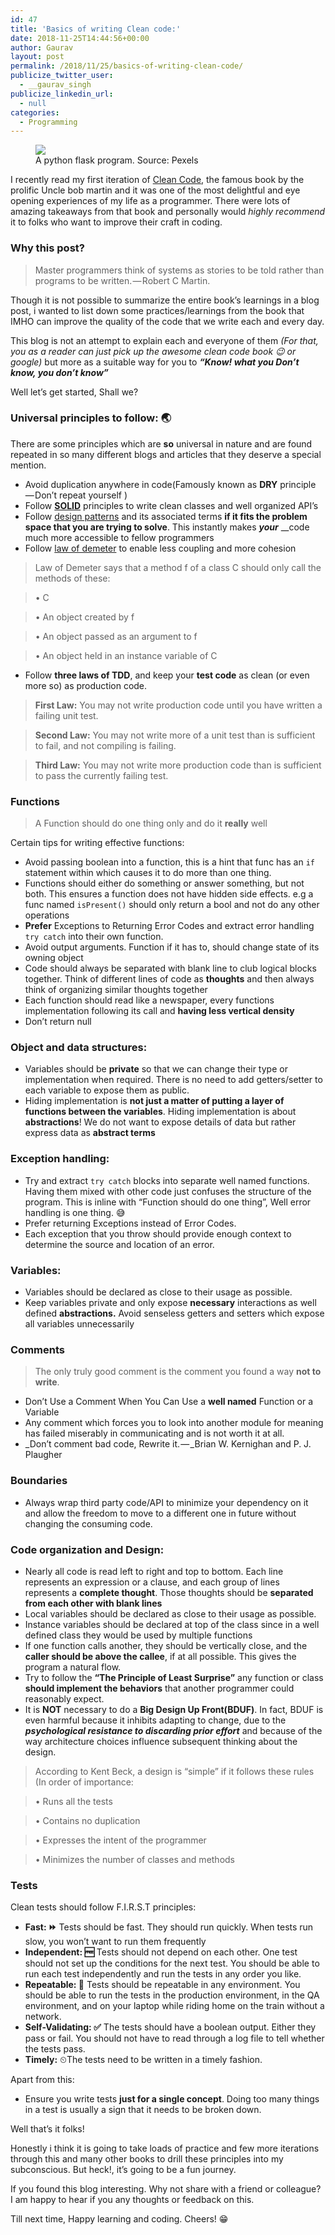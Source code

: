 ```yaml
---
id: 47
title: 'Basics of writing Clean code:'
date: 2018-11-25T14:44:56+00:00
author: Gaurav
layout: post
permalink: /2018/11/25/basics-of-writing-clean-code/
publicize_twitter_user:
  - __gaurav_singh
publicize_linkedin_url:
  - null
categories:
  - Programming
---
```

<figure class="wp-caption"><img data-width="1980" data-height="1238" src="https://cdn-images-1.medium.com/max/800/0*bPi6O9LvzPGB8CGo" /><figcaption class="wp-caption-text">A python flask program. Source:&nbsp;Pexels</figcaption></figure> 

I recently read my first iteration of <a href="https://www.amazon.in/dp/B001GSTOAM/ref=dp-kindle-redirect?_encoding=UTF8&btkr=1" target="_blank">Clean Code</a>, the famous book by the prolific Uncle bob martin and it was one of the most delightful and eye opening experiences of my life as a programmer. There were lots of amazing takeaways from that book and personally would _highly recommend_ it to folks who want to improve their craft in coding.

### Why this&nbsp;post?

> Master programmers think of systems as stories to be told rather than programs to be written. — Robert C Martin.

Though it is not possible to summarize the entire book’s learnings in a blog post, i wanted to list down some practices/learnings from the book that IMHO can improve the quality of the code that we write each and every day.

This blog is not an attempt to explain each and everyone of them _(For that, you as a reader can just pick up the awesome clean code book 😉 or google)_ but more as a suitable way for you to **_“Know! what you Don’t know, you don’t know”_**

Well let’s get started, Shall we?

### Universal principles to follow:&nbsp;🌏

There are some principles which are **so** universal in nature and are found repeated in so many different blogs and articles that they deserve a special mention.

  * Avoid duplication anywhere in code(Famously known as **DRY** principle — Don’t repeat yourself )
  * Follow <a href="https://dzone.com/articles/the-solid-principles-in-real-life" target="_blank"><strong>SOLID</strong></a> principles to write clean classes and well organized API’s
  * Follow <a href="https://sourcemaking.com/design_patterns" target="_blank">design patterns</a> and its associated terms **if it fits the problem space that you are trying to solve**. This instantly makes **_your_** __code much more accessible to fellow programmers
  * Follow <a href="https://dzone.com/articles/the-genius-of-the-law-of-demeter" target="_blank">law of demeter</a> to enable less coupling and more cohesion

> Law of Demeter says that a method f of a class C should only call the methods of these:

> • C

> • An object created by f

> • An object passed as an argument to f

> • An object held in an instance variable of C

  * Follow **three laws of TDD**, and keep your **test code** as clean (or even more so) as production code.

> **First Law:** You may not write production code until you have written a failing unit test.

> **Second Law:** You may not write more of a unit test than is sufficient to fail, and not compiling is failing.

> **Third Law:** You may not write more production code than is sufficient to pass the currently failing test.

### Functions

> A Function should do one thing only and do it **really** well

Certain tips for writing effective functions:

  * Avoid passing boolean into a function, this is a hint that func has an `if` statement within which causes it to do more than one thing.
  * Functions should either do something or answer something, but not both. This ensures a function does not have hidden side effects. e.g a func named `isPresent()` should only return a bool and not do any other operations
  * **Prefer** Exceptions to Returning Error Codes and extract error handling `try catch` into their own function.
  * Avoid output arguments. Function if it has to, should change state of its owning object
  * Code should always be separated with blank line to club logical blocks together. Think of different lines of code as **thoughts** and then always think of organizing similar thoughts together
  * Each function should read like a newspaper, every functions implementation following its call and **having less vertical density**
  * Don’t return null

### Object and data structures:

  * Variables should be **private** so that we can change their type or implementation when required. There is no need to add getters/setter to each variable to expose them as public.
  * Hiding implementation is **not just a matter of putting a layer of functions between the variables**. Hiding implementation is about **abstractions**! We do not want to expose details of data but rather express data as **abstract terms**

### **Exception handling:**

  * Try and extract `try catch` blocks into separate well named functions. Having them mixed with other code just confuses the structure of the program. This is inline with “Function should do one thing”, Well error handling is one thing. 😅
  * Prefer returning Exceptions instead of Error Codes.
  * Each exception that you throw should provide enough context to determine the source and location of an error.

### Variables:

  * Variables should be declared as close to their usage as possible.
  * Keep variables private and only expose **necessary** interactions as well defined **abstractions.** Avoid senseless getters and setters which expose all variables unnecessarily

### Comments

> The only truly good comment is the comment you found a way **not to write**.

  * Don’t Use a Comment When You Can Use a **well named** Function or a Variable
  * Any comment which forces you to look into another module for meaning has failed miserably in communicating and is not worth it at all.
  * _Don’t comment bad code, Rewrite it. — _Brian W. Kernighan and P. J. Plaugher

### Boundaries

  * Always wrap third party code/API to minimize your dependency on it and allow the freedom to move to a different one in future without changing the consuming code.

### Code organization and&nbsp;Design:

  * Nearly all code is read left to right and top to bottom. Each line represents an expression or a clause, and each group of lines represents a **complete thought**. Those thoughts should be **separated from each other with blank lines**
  * Local variables should be declared as close to their usage as possible.
  * Instance variables should be declared at top of the class since in a well defined class they would be used by multiple functions
  * If one function calls another, they should be vertically close, and the **caller should be above the callee**, if at all possible. This gives the program a natural flow.
  * Try to follow the **“The Principle of Least Surprise”** any function or class **should implement the behaviors** that another programmer could reasonably expect.
  * It is **NOT** necessary to do a **Big Design Up Front(BDUF)**. In fact, BDUF is even harmful because it inhibits adapting to change, due to the **_psychological resistance to discarding prior effort_** and because of the way architecture choices influence subsequent thinking about the design.

> According to Kent Beck, a design is “simple” if it follows these rules (In order of importance:

> • Runs all the tests

> • Contains no duplication

> • Expresses the intent of the programmer

> • Minimizes the number of classes and methods

### Tests

Clean tests should follow F.I.R.S.T principles:

  * **Fast: ⏩** Tests should be fast. They should run quickly. When tests run slow, you won’t want to run them frequently
  * **Independent: 🆓** Tests should not depend on each other. One test should not set up the conditions for the next test. You should be able to run each test independently and run the tests in any order you like.
  * **Repeatable: 🔁** Tests should be repeatable in any environment. You should be able to run the tests in the production environment, in the QA environment, and on your laptop while riding home on the train without a network.
  * **Self-Validating: ✅** The tests should have a boolean output. Either they pass or fail. You should not have to read through a log file to tell whether the tests pass.
  * **Timely:** ⏲The tests need to be written in a timely fashion.

Apart from this:

  * Ensure you write tests **just for a single concept**. Doing too many things in a test is usually a sign that it needs to be broken down.

Well that’s it folks!

Honestly i think it is going to take loads of practice and few more iterations through this and many other books to drill these principles into my subconscious. But heck!, it’s going to be a fun journey.

If you found this blog interesting. Why not share with a friend or colleague? I am happy to hear if you any thoughts or feedback on this.

Till next time, Happy learning and coding. Cheers! 😁